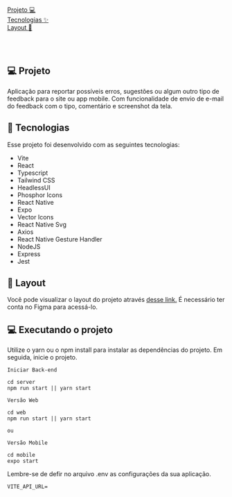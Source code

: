 
  <a href="#-projeto">Projeto  :computer:</a>&nbsp;&nbsp;&nbsp; &nbsp;&nbsp;&nbsp; <br>
  <a href="#-tecnologias">Tecnologias :sparkles:</a>&nbsp;&nbsp;&nbsp;&nbsp;&nbsp;&nbsp; <br>
  <a href="#-layout">Layout :flower_playing_cards:</a>&nbsp;&nbsp;&nbsp;&nbsp;&nbsp;&nbsp;
  
  
  

<br>

<br>

## 💻 Projeto
Aplicação para reportar possíveis erros, sugestões ou algum outro tipo de feedback para o site ou app mobile. Com funcionalidade de envio de e-mail do feedback com o tipo, comentário e screenshot da tela.

## 🚀 Tecnologias

Esse projeto foi desenvolvido com as seguintes tecnologias:

 - Vite
 - React
 - Typescript
 - Tailwind CSS
 - HeadlessUI
 - Phosphor Icons
 - React Native
 - Expo
 - Vector Icons
 - React Native Svg
 - Axios
 - React Native Gesture Handler
 - NodeJS
 - Express
 - Jest


## :bookmark: Layout
Você pode visualizar o layout do projeto através <a href="https://www.figma.com/community/file/1102912516166573468">desse link.</a>  É necessário ter conta no Figma para acessá-lo.


## 💻 Executando o projeto
Utilize o yarn ou o npm install para instalar as dependências do projeto. Em seguida, inicie o projeto.

```
Iniciar Back-end

cd server
npm run start || yarn start

Versão Web

cd web
npm run start || yarn start

ou

Versão Mobile

cd mobile
expo start
```

Lembre-se de defir no arquivo .env as configurações da sua aplicação.

`VITE_API_URL=`
 


